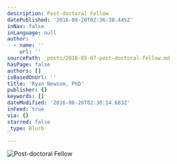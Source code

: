 ```yaml
---
description: Post-doctoral Fellow
datePublished: '2016-08-20T02:36:38.445Z'
inNav: false
inLanguage: null
author:
  - name: ''
    url: ''
sourcePath: _posts/2016-05-07-post-doctoral-fellow.md
hasPage: false
authors: []
isBasedOnUrl: ''
title: 'Ryan Newsom, PhD'
publisher: {}
keywords: []
dateModified: '2016-08-20T02:36:14.683Z'
inFeed: true
via: {}
starred: false
_type: Blurb

---
```

![Post-doctoral Fellow](https://s3-us-west-2.amazonaws.com/the-grid-img/p/be54429eea2b8652086a3a969b29de679af120ea.jpg)